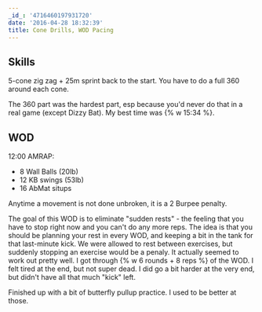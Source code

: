 ```yaml
---
_id_: '4716460197931720'
date: '2016-04-28 18:32:39'
title: Cone Drills, WOD Pacing
---
```


## Skills

5-cone zig zag + 25m sprint back to the start. You have to do a full 360 around each cone.

The 360 part was the hardest part, esp because you'd never do that in a real game (except Dizzy Bat). My best time was {% w 15:34 %}.

## WOD

12:00 AMRAP:

- 8 Wall Balls (20lb)
- 12 KB swings (53lb)
- 16 AbMat situps

Anytime a movement is not done unbroken, it is a 2 Burpee penalty.

The goal of this WOD is to eliminate "sudden rests" - the feeling that you have to stop right now and you can't do any more reps. The idea
is that you should be planning your rest in every WOD, and keeping a bit in the tank for that last-minute kick. We were allowed to rest
between exercises, but suddenly stopping an exercise would be a penaly. It actually seemed to work out pretty well. I got through {% w 6
rounds + 8 reps %} of the WOD. I felt tired at the end, but not super dead. I did go a bit harder at the very end, but didn't have all that
much "kick" left.

Finished up with a bit of butterfly pullup practice. I used to be better at those.
